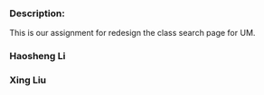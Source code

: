 ### Description:
This is our assignment for redesign the class search page for UM.

### Haosheng Li
### Xing Liu
